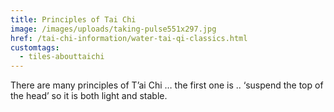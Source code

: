 ```yaml
---
title: Principles of Tai Chi
image: /images/uploads/taking-pulse551x297.jpg
href: /tai-chi-information/water-tai-qi-classics.html
customtags:
  - tiles-abouttaichi
---
```

There are many principles of T’ai Chi … the first one is .. ‘suspend the top of the head’ so it is both light and stable.